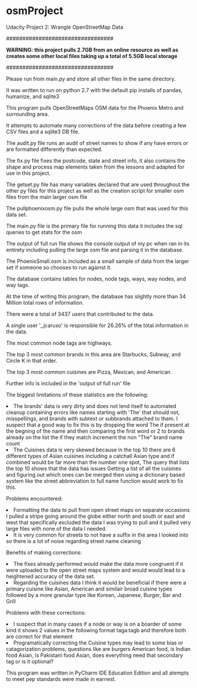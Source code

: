 # osmProject
Udacity Project 2: Wrangle OpenStreetMap Data


#################################

<strong>WARNING: this project pulls 2.7GB from an online resource as well as creates some other local files taking up a total of 5.5GB local storage</strong>

#################################

Please run from main.py and store all other files in the same directory.

It was written to run on python 2.7 with the default pip installs of pandas, humanize, and sqlite3

This program pulls OpenStreetMaps OSM data for the Phoenix Metro and surrounding area.

It attempts to automate many corrections of the data before creating a few CSV files and a sqlite3 DB file.

The audit.py file runs an audit of street names to show if any have errors or are formatted differently than expected.

The fix.py file fixes the postcode, state and street info, it also contains the shape and process map elements taken from the lessons and adapted for use in this project.

The getset.py file has many variables declared that are used throughout the other py files for this project as well as the creation script for smaller osm files from the main larger osm file

The pullphoenixosm.py file pulls the whole large osm that was used for this data set.

The main.py file is the primary file for running this data it includes the sql queries to get stats for the osm

The output of full run file shows the console output of my pc when ran in its entirety including pulling the large osm file and parsing it in the database.

The PhoenixSmall.osm is included as a small sample of data from the larger set if someone so chooses to run against it.

The database contains tables for nodes, node tags, ways, way nodes, and way tags.

At the time of writing this program, the database has slightly more than 34 Million total rows of information.

There were a total of 3437 users that contributed to the data.

A single user '_jcaruso' is responsible for 26.26% of the total information in the data.

The most common node tags are highways.

The top 3 most common brands in this area are Starbucks, Subway, and Circle K in that order.

The top 3 most common cuisines are Pizza, Mexican, and American.

Further info is included in the 'output of full run' file

The biggest limitations of these statistics are the following:
<li>The brands' data is very dirty and does not lend itself to automated cleanup containing errors like names starting with 'The' that should not, misspellings, and brands with subtext or subbrands attached to them. I suspect that a good way to fix this is by dropping the word The if present at the begning of the name and then comparing the first word or 2 to brands already on the list the if they match increment the non "The" brand name count</li>
<li>The Cuisines data is very skewed because in the top 10 there are 6 different types of Asian cuisines including a catchall Asian type and if combined would be far more than the number one spot, The query that lists the top 10 shows that the data has issues Getting a list of all the cuisines and figuring out which ones can be merged then using a dictionary based system like the street abbreviation to full name function would work to fix this.</li>

Problems encountered:
<li>Formatting the data to pull from open street maps on separate occasions I pulled a stripe going around the globe either north and south or east and west that specifically excluded the data I was trying to pull and it pulled very large files with none of the data I needed. </li>
<li>It is very common for streets to not have a suffix in the area I looked into so there is a lot of noise regarding street name cleaning</li>

Benefits of making corrections:
<li>The fixes already performed would make the data more congruent if it were uploaded to the open street maps system and would would lead to a heightened accuracy of the data set. </li>
<li>Regarding the cuisines data I think it would be beneficial if there were a primary cuisine like Asian, American and similair broad cuisine types followed by a more granular type like Korean, Japanese, Burger, Bar and Grill</li>

Problems with these corrections:
<li>I suspect that in many cases if a node or way is on a boarder of some kind it shows 2 values in the following format taga:tagb and therefore both are correct for that element</li>
<li>Programatically correcting the Cuisine types may lead to some bias or catagorization problems, questions like are burgers American food, is Indian food Asian, is Pakistani food Asian, does everything need that secondary tag or is it optional?</li>

This program was written in PyCharm IDE Education Edition and all atempts to meet pep standards were made in earnest. 
